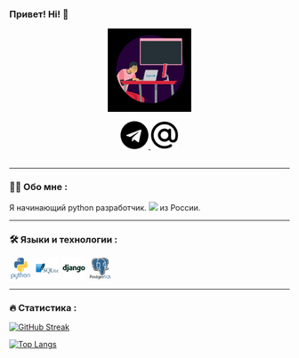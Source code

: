 ### Привет! Hi! 👋

<div id="badges" align="center">
  <img src="giphyg.gif" width="150" height="150"/>
  <p></p>
  <a href="https://t.me/dnk_er">
  <img src=
  "teleg.png" alt=" Telegram" width="50"/>
  </a>
  <a href="mailto:dmitnikorp@yandex.ru&body=привет?subject=привет">
  <img src=
  "arroba.png" alt=" Mail" width="50"/>
  </a>
</div>
<center>
<img src="https://komarev.com/ghpvc/?username=DNKer&style=flat-square&color=blue" alt=""/>
</center>

---

### :man_technologist: Обо мне :
Я начинающий python разработчик. <img src="https://media.giphy.com/media/WUlplcMpOCEmTGBtBW/giphy.gif" width="30"/> из России.

---

### :hammer_and_wrench: Языки и технологии :
<div>
  <img src="https://github.com/devicons/devicon/blob/master/icons/python/python-original-wordmark.svg" title="Python" alt="Python" width="40" height="40"/>&nbsp;
  <img src="https://github.com/devicons/devicon/blob/master/icons/sqlite/sqlite-original-wordmark.svg" title="SQLite" alt="SQLite" width="40" height="40"/>&nbsp;
  <img src="https://github.com/devicons/devicon/blob/master/icons/django/django-plain-wordmark.svg" title="Django" alt="Django" width="40" height="40"/>&nbsp;
  <img src="https://github.com/devicons/devicon/blob/master/icons/postgresql/postgresql-original-wordmark.svg" title="Postgresql" alt="Postgresql" width="40" height="40"/>&nbsp;

</div>

---

### :fire: Статистика :
[![GitHub Streak](http://github-readme-streak-stats.herokuapp.com?user=DNKer&theme=material)](https://git.io/streak-stats)

[![Top Langs](https://github-readme-stats.vercel.app/api/top-langs/?username=DNKer&layout=compact&theme=vision-friendly-dark)](https://github.com/anuraghazra/github-readme-stats)

<!--
**DNKer/DNKer** is a ✨ _special_ ✨ repository because its `README.md` (this file) appears on your GitHub profile.

Here are some ideas to get you started:

- 🔭 I’m currently working on ...
- 🌱 I’m currently learning ...
- 👯 I’m looking to collaborate on ...
- 🤔 I’m looking for help with ...
- 💬 Ask me about ...
- 📫 How to reach me: ...
- 😄 Pronouns: ...
- ⚡ Fun fact: ...
-->
